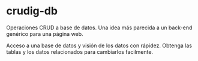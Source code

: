 # crudig-db
Operaciones CRUD a base de datos. Una idea más parecida a un back-end genérico para una página web.

Acceso a una base de datos y visión de los datos con rápidez. 
Obtenga las tablas y los datos relacionados para cambiarlos facilmente.
